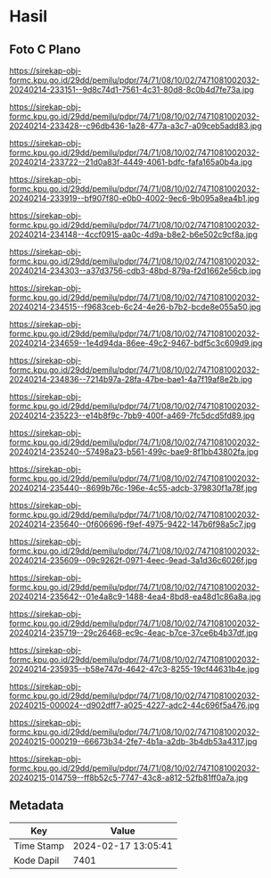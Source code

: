 # Hasil

## Foto C Plano

https://sirekap-obj-formc.kpu.go.id/29dd/pemilu/pdpr/74/71/08/10/02/7471081002032-20240214-233151--9d8c74d1-7561-4c31-80d8-8c0b4d7fe73a.jpg

https://sirekap-obj-formc.kpu.go.id/29dd/pemilu/pdpr/74/71/08/10/02/7471081002032-20240214-233428--c96db436-1a28-477a-a3c7-a09ceb5add83.jpg

https://sirekap-obj-formc.kpu.go.id/29dd/pemilu/pdpr/74/71/08/10/02/7471081002032-20240214-233722--21d0a83f-4449-4061-bdfc-fafa165a0b4a.jpg

https://sirekap-obj-formc.kpu.go.id/29dd/pemilu/pdpr/74/71/08/10/02/7471081002032-20240214-233919--bf907f80-e0b0-4002-9ec6-9b095a8ea4b1.jpg

https://sirekap-obj-formc.kpu.go.id/29dd/pemilu/pdpr/74/71/08/10/02/7471081002032-20240214-234148--4ccf0915-aa0c-4d9a-b8e2-b6e502c9cf8a.jpg

https://sirekap-obj-formc.kpu.go.id/29dd/pemilu/pdpr/74/71/08/10/02/7471081002032-20240214-234303--a37d3756-cdb3-48bd-879a-f2d1662e56cb.jpg

https://sirekap-obj-formc.kpu.go.id/29dd/pemilu/pdpr/74/71/08/10/02/7471081002032-20240214-234515--f9683ceb-6c24-4e26-b7b2-bcde8e055a50.jpg

https://sirekap-obj-formc.kpu.go.id/29dd/pemilu/pdpr/74/71/08/10/02/7471081002032-20240214-234659--1e4d94da-86ee-49c2-9467-bdf5c3c609d9.jpg

https://sirekap-obj-formc.kpu.go.id/29dd/pemilu/pdpr/74/71/08/10/02/7471081002032-20240214-234836--7214b97a-28fa-47be-bae1-4a7f19af8e2b.jpg

https://sirekap-obj-formc.kpu.go.id/29dd/pemilu/pdpr/74/71/08/10/02/7471081002032-20240214-235223--e14b8f9c-7bb9-400f-a469-7fc5dcd5fd89.jpg

https://sirekap-obj-formc.kpu.go.id/29dd/pemilu/pdpr/74/71/08/10/02/7471081002032-20240214-235240--57498a23-b561-499c-bae9-8f1bb43802fa.jpg

https://sirekap-obj-formc.kpu.go.id/29dd/pemilu/pdpr/74/71/08/10/02/7471081002032-20240214-235440--8699b76c-196e-4c55-adcb-379830f1a78f.jpg

https://sirekap-obj-formc.kpu.go.id/29dd/pemilu/pdpr/74/71/08/10/02/7471081002032-20240214-235640--0f606696-f9ef-4975-9422-147b6f98a5c7.jpg

https://sirekap-obj-formc.kpu.go.id/29dd/pemilu/pdpr/74/71/08/10/02/7471081002032-20240214-235609--09c9262f-0971-4eec-9ead-3a1d36c6026f.jpg

https://sirekap-obj-formc.kpu.go.id/29dd/pemilu/pdpr/74/71/08/10/02/7471081002032-20240214-235642--01e4a8c9-1488-4ea4-8bd8-ea48d1c86a8a.jpg

https://sirekap-obj-formc.kpu.go.id/29dd/pemilu/pdpr/74/71/08/10/02/7471081002032-20240214-235719--29c26468-ec9c-4eac-b7ce-37ce6b4b37df.jpg

https://sirekap-obj-formc.kpu.go.id/29dd/pemilu/pdpr/74/71/08/10/02/7471081002032-20240214-235935--b58e747d-4642-47c3-8255-19cf44631b4e.jpg

https://sirekap-obj-formc.kpu.go.id/29dd/pemilu/pdpr/74/71/08/10/02/7471081002032-20240215-000024--d902dff7-a025-4227-adc2-44c696f5a476.jpg

https://sirekap-obj-formc.kpu.go.id/29dd/pemilu/pdpr/74/71/08/10/02/7471081002032-20240215-000219--66673b34-2fe7-4b1a-a2db-3b4db53a4317.jpg

https://sirekap-obj-formc.kpu.go.id/29dd/pemilu/pdpr/74/71/08/10/02/7471081002032-20240215-014759--ff8b52c5-7747-43c8-a812-52fb81ff0a7a.jpg


## Metadata

| Key        | Value               |
| ---------- | ------------------- |
| Time Stamp | 2024-02-17 13:05:41 |
| Kode Dapil | 7401                |



